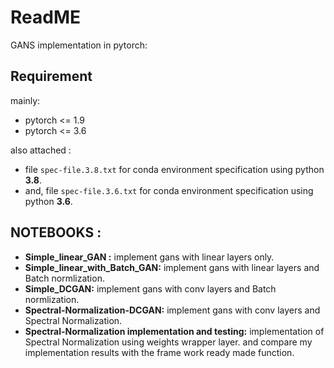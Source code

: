 # ReadME

GANS implementation in pytorch:

## Requirement 
mainly: 

* pytorch <= 1.9
* pytorch <= 3.6

also attached : 
* file `spec-file.3.8.txt` for conda environment specification using python **3.8**.
* and, file `spec-file.3.6.txt` for conda environment specification using python **3.6**.
## NOTEBOOKS :
* **Simple_linear_GAN :** implement gans with linear layers only.
* **Simple_linear_with_Batch_GAN:** implement gans with linear layers and Batch normlization.
* **Simple_DCGAN:** implement gans with conv layers and Batch normlization.
* **Spectral-Normalization-DCGAN:** implement gans with conv layers and Spectral Normalization.
* **Spectral-Normalization implementation and testing:** implementation of Spectral Normalization using weights wrapper layer. and compare my implementation results with the frame work ready made function.
